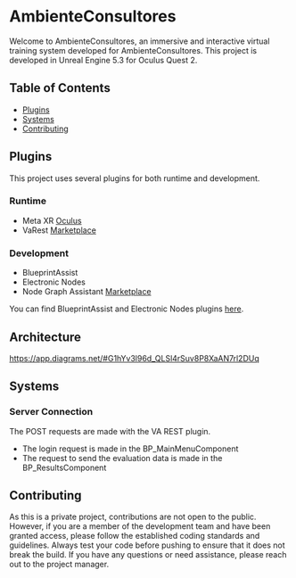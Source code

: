 
# AmbienteConsultores

Welcome to AmbienteConsultores, an immersive and interactive virtual training system developed for AmbienteConsultores. This project is developed in Unreal Engine 5.3 for Oculus Quest 2.

## Table of Contents
- [Plugins](#plugins)
- [Systems](#systems)
- [Contributing](#contributing)

## Plugins

This project uses several plugins for both runtime and development.

### Runtime
- Meta XR [Oculus]([https://developer.oculus.com/downloads/package/unreal-engine-5-integration/57.0](https://developer.oculus.com/downloads/package/unreal-engine-5-integration/63.0))
- VaRest [Marketplace](https://www.unrealengine.com/marketplace/en-US/product/varest-plugin)


### Development
- BlueprintAssist
- Electronic Nodes
- Node Graph Assistant [Marketplace](https://www.unrealengine.com/marketplace/en-US/product/node-graph-assistant?sessionInvalidated=true)

You can find BlueprintAssist and Electronic Nodes plugins [here](https://drive.google.com/drive/u/2/folders/15XSU2aNTw-qrnRStJ9wNX06_vv_V60Zx).

## Architecture
https://app.diagrams.net/#G1hYv3l96d_QLSl4rSuv8P8XaAN7rl2DUq

## Systems

### Server Connection
The POST requests are made with the VA REST plugin. 
 - The login request is made in the BP_MainMenuComponent
 - The request to send the evaluation data is made in the BP_ResultsComponent


## Contributing

As this is a private project, contributions are not open to the public. However, if you are a member of the development team and have been granted access, please follow the established coding standards and guidelines. Always test your code before pushing to ensure that it does not break the build. If you have any questions or need assistance, please reach out to the project manager.
